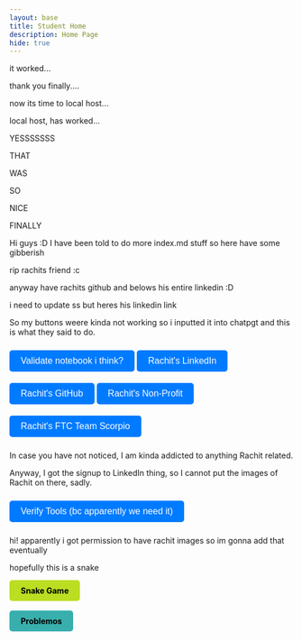 ```yaml
---
layout: base
title: Student Home 
description: Home Page
hide: true
---
```


it worked...

thank you finally....

now its time to local host...

local host, has worked...

YESSSSSSS

THAT

WAS

SO

NICE

FINALLY

Hi guys :D
I have been told to do more index.md stuff so here have some gibberish

rip rachits friend :c

anyway have rachits github and belows his entire linkedin :D

i need to update ss but heres his linkedin link

So my buttons weere kinda not working so i inputted it into chatpgt and this is what they said to do.


<!DOCTYPE html>
<html lang="en">
<head>
  <meta charset="UTF-8">
  <meta name="viewport" content="width=device-width, initial-scale=1.0">
  <title>Buttons</title>
  <style>
    .button {
      display: inline-block;
      margin: 10px 0;
      text-decoration: none;
    }
    .button button {
      padding: 10px 20px;
      font-size: 16px;
      background-color: #007BFF;
      color: white;
      border: none;
      cursor: pointer;
      border-radius: 5px;
    }
    .button button:hover {
      background-color: #0056b3;
    }
  </style>
</head>
<body>
  <a href="https://github.com/xinjiav2/test2/blob/main/_notebooks/Foundation/B-tools_and_equipment/2023-08-22-devops_tools-verify.ipynb" target="_blank" class="button">
    <button>Validate notebook i think?</button>
  </a>

  <a href="https://www.linkedin.com/in/rachit-jaiswal-a534b5196" target="_blank" class="button">
    <button>Rachit's LinkedIn</button>
  </a>

  <a href="https://github.com/rachit-j" target="_blank" class="button">
    <button>Rachit's GitHub</button>
  </a>

  <a href="https://academicsandathleticsforall.org/team" target="_blank" class="button">
    <button>Rachit's Non-Profit</button>
  </a>

  <a href="https://ftcscorpio.com/2022-2023-members/" target="_blank" class="button">
    <button>Rachit's FTC Team Scorpio</button>
  </a>

  <p>In case you have not noticed, I am kinda addicted to anything Rachit related.</p>

  <p>Anyway, I got the signup to LinkedIn thing, so I cannot put the images of Rachit on there, sadly.</p>

  <a href="https://nighthawkcoders.github.io/portfolio_2025/devops/tools/verify" target="_blank" class="button">
    <button>Verify Tools (bc apparently we need it)</button>
  </a>
</body>
</html>

hi!
apparently i got permission to have rachit images
so im gonna add that eventually

hopefully this is a snake 

<div style="display: flex; flex-wrap: wrap; gap: 10px;">
    <a href="{{site.baseurl}}/snake" style="text-decoration: none;">
        <div style="background-color: #BBDE22; color: black; padding: 10px 20px; border-radius: 5px; font-weight: bold;">
            Snake Game
        </div>
     </a>
</div>

<br>

<div style="display: flex; flex-wrap: wrap; gap: 10px;">
    <a href="{{site.baseurl}}/problemos" style="text-decoration: none;">
        <div style="background-color: #38afad; color: black; padding: 10px 20px; border-radius: 5px; font-weight: bold;">
            Problemos
        </div>
     </a>
</div>

<br>
